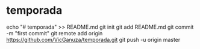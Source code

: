 # temporada
echo "# temporada" >> README.md
git init
git add README.md
git commit -m "first commit"
git remote add origin https://github.com/VicGanuza/temporada.git
git push -u origin master
